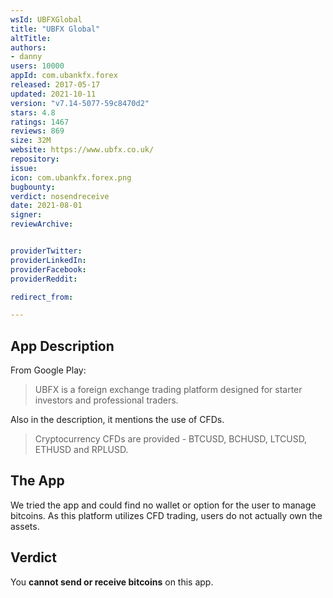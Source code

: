 ```yaml
---
wsId: UBFXGlobal
title: "UBFX Global"
altTitle: 
authors:
- danny
users: 10000
appId: com.ubankfx.forex
released: 2017-05-17
updated: 2021-10-11
version: "v7.14-5077-59c8470d2"
stars: 4.8
ratings: 1467
reviews: 869
size: 32M
website: https://www.ubfx.co.uk/
repository: 
issue: 
icon: com.ubankfx.forex.png
bugbounty: 
verdict: nosendreceive
date: 2021-08-01
signer: 
reviewArchive:


providerTwitter: 
providerLinkedIn: 
providerFacebook: 
providerReddit: 

redirect_from:

---
```



## App Description
From Google Play:

> UBFX is a foreign exchange trading platform designed for starter investors and professional traders.

Also in the description, it mentions the use of CFDs.

> Cryptocurrency CFDs are provided - BTCUSD, BCHUSD, LTCUSD, ETHUSD and RPLUSD.

## The App
We tried the app and could find no wallet or option for the user to manage bitcoins. As this platform utilizes CFD trading, users do not actually own the assets.

## Verdict
You **cannot send or receive bitcoins** on this app.
